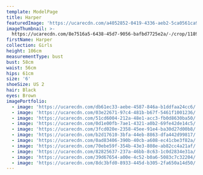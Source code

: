 ```yaml
---
template: ModelPage
title: Harper
featuredImage: 'https://ucarecdn.com/a4052852-0419-4336-aeb2-5ca0561ca9fd/'
imageThumbnail: >-
  https://ucarecdn.com/8e7516a5-6438-45d7-9056-bafbd7725e2a/-/crop/1189x1818/186,62/-/preview/
firstName: Harper
collection: Girls
height: 106cm
measurementType: bust
bust: 58cm
waist: 56cm
hips: 61cm
size: '6'
shoeSize: US 2
hair: Black
eyes: Brown
imagePortfolio:
  - image: 'https://ucarecdn.com/db61ec33-aebe-4587-846a-b1ddfaa24cc6/'
  - image: 'https://ucarecdn.com/03e22671-97c4-481b-b67f-5461f1001236/'
  - image: 'https://ucarecdn.com/51cd6004-212a-48e1-acc3-fb0d8630ba50/'
  - image: 'https://ucarecdn.com/0d1e00fb-7ae1-4321-a0b2-69fe42de14c5/'
  - image: 'https://ucarecdn.com/3fcd020e-2358-45ee-91e4-ba30d27d00b8/'
  - image: 'https://ucarecdn.com/b2d17610-3bfa-44eb-8863-dfa442d99817/'
  - image: 'https://ucarecdn.com/0ad83406-390b-40cb-a608-ec41cbe3f82a/'
  - image: 'https://ucarecdn.com/70ebe59f-354b-43e3-808e-ab82cc4a21af/'
  - image: 'https://ucarecdn.com/82825637-237a-46bb-8c63-1c0d2834e31a/'
  - image: 'https://ucarecdn.com/39d67654-a00e-4c52-b0a6-5083c7c32204/'
  - image: 'https://ucarecdn.com/8dc3bfd0-8933-445d-b305-2fa650a14d50/'
---
```


